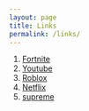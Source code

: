 ```yaml
---
layout: page
title: Links
permalink: /links/
---
```


1. [Fortnite][link1]
2. [Youtube][link2]
3. [Roblox][link3]
4. [Netflix][link4]
5. [supreme][link5]


[link1]: https://www.epicgames.com
[link2]: https://www.youtube.com
[link3]: https://www.roblox.com
[link4]: https://www.netflix.com
[link5]: https://www.supreme.com

